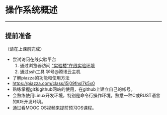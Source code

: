 # 操作系统概述
---

## **提前准备**
（请在上课前完成）

 - 尝试访问在线实验平台
   1. 通过浏览器访问 ["实验楼"在线实验环境](http://www.shiyanlou.com/courses/221)
   2. 通过ssh工具 学号@腾讯云主机
 - 了解piazza的功能和使用方法
  - https://piazza.com/class/i5j09fnsl7k5x0
 - 熟练掌握git和github网站的使用，在github上建立自己的帐号。
 - 会熟练使用Linux开发环境，特别是命令行操作环境。熟悉一种C或RUST语言的IDE开发环境。
 - 通过看MOOC OS视频来提前预习OS课程。

